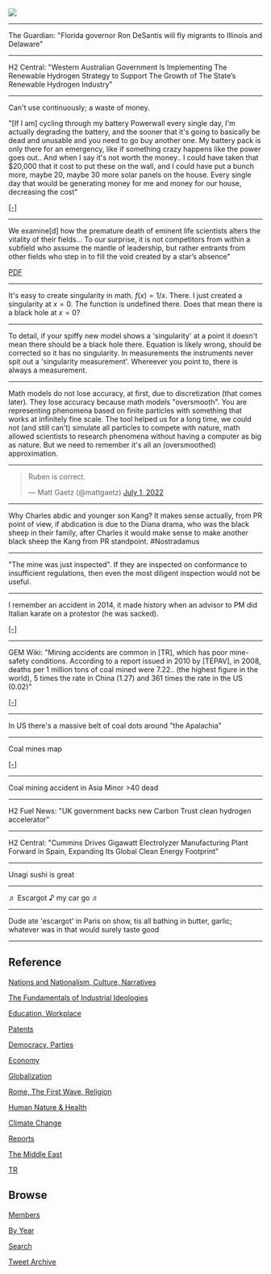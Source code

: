 <img src="https://drive.google.com/uc?export=view&id=1B2wf9R7AMH1d7Vw6e2mucLbIQ5NSjir7"/>

---

The Guardian: "Florida governor Ron DeSantis will fly migrants to
Illinois and Delaware"

---

H2 Central: "Western Australian Government Is Implementing The
Renewable Hydrogen Strategy to Support The Growth of The State’s
Renewable Hydrogen Industry"

---

Can't use continuously; a waste of money.

"[If I am] cycling through my battery Powerwall every single day, I'm
actually degrading the battery, and the sooner that it's going to
basically be dead and unusable and you need to go buy another one. My
battery pack is only there for an emergency, like if something crazy
happens like the power goes out.. And when I say it's not worth the
money.. I could have taken that $20,000 that it cost to put these on
the wall, and I could have put a bunch more, maybe 20, maybe 30 more
solar panels on the house.  Every single day that would be generating
money for me and money for our house, decreasing the cost"

[[-]](https://youtu.be/Qgv6Lgvy8Lc?t=495)

---

We examine[d] how the premature death of eminent life scientists
alters the vitality of their fields... To our surprise, it is not
competitors from within a subfield who assume the mantle of
leadership, but rather entrants from other fields who step in to fill
the void created by a star’s absence"

[PDF](https://pubs.aeaweb.org/doi/pdfplus/10.1257/aer.20161574)

---

It's easy to create singularity in math. $f(x) = 1/x$. There. I just
created a singularity at $x=0$. The function is undefined there. Does
that mean there is a black hole at $x=0$?

---

To detail, if your spiffy new model shows a 'singularity' at a point
it doesn't mean there should be a black hole there. Equation is likely
wrong, should be corrected so it has no singularity. In measurements
the instruments never spit out a 'singularity measurement'. Whereever
you point to, there is always a measurement.

---

Math models do not lose accuracy, at first, due to discretization
(that comes later). They lose accuracy because math models
"oversmooth". You are representing phenomena based on finite particles
with something that works at infinitely fine scale. The tool helped us
for a long time, we could not (and still can't) simulate all particles
to compete with nature, math allowed scientists to research phenomena
without having a computer as big as nature. But we need to remember
it's all an (oversmoothed) approximation.

---

<blockquote class="twitter-tweet"><p lang="en" dir="ltr">Ruben is correct.</p>&mdash; Matt Gaetz (@mattgaetz) <a href="https://twitter.com/mattgaetz/status/1542905277082746883?ref_src=twsrc%5Etfw">July 1, 2022</a></blockquote> <script async src="https://platform.twitter.com/widgets.js" charset="utf-8"></script>

---

Why Charles abdic and younger son Kang? It makes sense actually, from
PR point of view, if abdication is due to the Diana drama, who was the
black sheep in their family, after Charles it would make sense to make
another black sheep the Kang from PR standpoint. \#Nostradamus

---

"The mine was just inspected". If they are inspected on conformance to
insufficient regulations, then even the most diligent inspection would
not be useful.

---

I remember an accident in 2014, it made history when an advisor to PM
did Italian karate on a protestor (he was sacked). 

[[-]](https://www.standard.co.uk/news/world/aide-to-turkish-prime-minister-pictured-kicking-soma-mine-disaster-mourner-9375902.html)

---

GEM Wiki: "Mining accidents are common in [TR], which has poor
mine-safety conditions. According to a report issued in 2010 by
[TEPAV], in 2008, deaths per 1 million tons of coal mined were
7.22.. (the highest figure in the world), 5 times the rate in China
(1.27) and 361 times the rate in the US (0.02)"

[[-]](https://www.gem.wiki/Soma_mine_disaster)

---

In US there's a massive belt of coal dots around "the Apalachia"

---

Coal mines map

[[-]](2019/05/oilgasmin.html#minerals)

---

Coal mining accident in Asia Minor >40 dead

---

H2 Fuel News: "UK government backs new Carbon Trust clean hydrogen
accelerator"

---

H2 Central: "Cummins Drives Gigawatt Electrolyzer Manufacturing Plant
Forward in Spain, Expanding Its Global Clean Energy Footprint"

---

Unagi sushi is great

---

♬ Escargot ♪ my car go ♬ 

---

Dude ate 'escargot' in Paris on show, tis all bathing in butter,
garlic; whatever was in that would surely taste good

---

## Reference

[Nations and Nationalism, Culture, Narratives](2013/02/nations-and-nationalism.html)

[The Fundamentals of Industrial Ideologies](2011/04/fundamentals-of-industrial-ideologies.html)

[Education, Workplace](2017/09/education-workplace.html)

[Patents](2018/09/patents.html)

[Democracy, Parties](2016/11/democracy.html)

[Economy](2018/05/economy.html)

[Globalization](2018/09/globalization.html)

[Rome, The First Wave, Religion](2017/12/rome.html)

[Human Nature & Health](2020/07/human-nature.html)

[Climate Change](2018/12/climate.html)

[Reports](2019/05/reports.html)

[The Middle East](2019/07/middleeast.html)

[TR](../tr)

## Browse

[Members](2022/08/members.html)

[By Year](years.html)

[Search](search.html)

[Tweet Archive](tweets/index.html)



